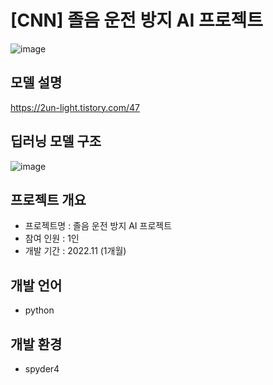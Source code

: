 # [CNN] 졸음 운전 방지 AI 프로젝트
![image](https://user-images.githubusercontent.com/82020828/222201094-56896172-7fdf-4707-8a50-d81b3acda2ee.png)


## 모델 설명
https://2un-light.tistory.com/47

## 딥러닝 모델 구조
![image](https://user-images.githubusercontent.com/82020828/222201254-053f172a-88a4-4b25-8479-1d03d1a801e7.png)

## 프로젝트 개요
- 프로젝트명 : 졸음 운전 방지 AI 프로젝트
- 참여 인원 : 1인
- 개발 기간 : 2022.11 (1개월)

## 개발 언어
- python

## 개발 환경
- spyder4

